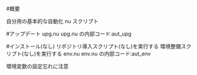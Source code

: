 #概要

自分用の基本的な自動化 nu スクリプト

#アップデート
upg.nu
upg.nu の内部コード:aut_upg

#インストール(なし)
リポジトリ導入スクリプト(なし)を実行する
環境整備スクリプト(なし)を実行する
env.nu
env.nu の内部コード:aut_env

環境変数の設定忘れに注意

